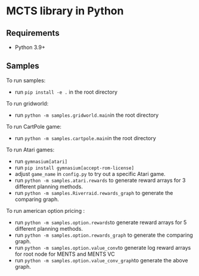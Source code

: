 # MCTS library in Python

## Requirements

- Python 3.9+

## Samples

To run samples:
- run `pip install -e .` in the root directory
<!-- - run `python main.py` in the sample directory -->

To run gridworld:

- run `python -m samples.gridworld.main`in the root directory

To run CartPole game: 
- run `python -m samples.cartpole.main`in the root directory

To run Atari games: 
- run `gymnasium[atari]`
- run `pip install gymnasium[accept-rom-license]`
- adjust `game_name` in `config.py` to try out a specific Atari game.
- run `python -m samples.atari.rewards` to generate reward arrays for 3 different planning methods.
- run `python -m samples.Riverraid.rewards_graph` to generate the comparing graph.

To run american option pricing : 
- run `python -m samples.option.rewards`to generate reward arrays for 5 different planning methods.
- run `python -m samples.option.rewards_graph` to generate the comparing graph.
- run `python -m samples.option.value_conv`to generate log reward arrays for root node for MENTS and MENTS VC
- run `python -m samples.option.value_conv_graph`to generate the above graph.

```
